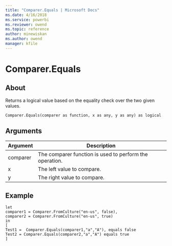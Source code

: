 ```yaml
---
title: "Comparer.Equals | Microsoft Docs"
ms.date: 4/16/2018
ms.service: powerbi
ms.reviewer: owend
ms.topic: reference
author: minewiskan
ms.author: owend
manager: kfile
---
```

# Comparer.Equals

  
## About  
Returns a logical value based on the equality check over the two given values.  
  
```  
Comparer.Equals(comparer as function, x as any, y as any) as logical  
```  
  
## Arguments  
  
|Argument|Description|  
|------------|---------------|  
|comparer|The comparer function is used to perform the operation.|  
|x|The left value to compare.|  
|y|The right value to compare.|  
  
## Example  
  
```  
let  
comparer1 = Comparer.FromCulture("en-us", false),  
comparer2 = Comparer.FromCulture("en-us", true)      
in       
[         
Test1 =  Comparer.Equals(comparer1,"a","A"), equals false   
Test2 = Comparer.Equals(comparer2,"a","A") equals true       
]  
```  

